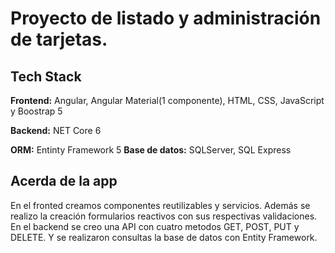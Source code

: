 # Proyecto de listado y administración de tarjetas.

## Tech Stack

**Frontend:** Angular, Angular Material(1 componente), HTML, CSS, JavaScript y Boostrap 5

**Backend:** NET Core 6

**ORM:** Entinty Framework 5
**Base de datos:** SQLServer, SQL Express

## Acerda de la app
En el fronted creamos componentes reutilizables y servicios. Además se realizo la creación formularios reactivos con sus respectivas validaciones. 
En el backend se creo una API con cuatro metodos GET, POST, PUT y DELETE. Y se realizaron consultas la base de datos con Entity Framework.
